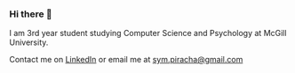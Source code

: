 ### Hi there 👋

I am 3rd year student studying Computer Science and Psychology at McGill University. 

Contact me on [LinkedIn](https://www.linkedin.com/in/SymPiracha/) or email me at sym.piracha@gmail.com

<!--
**SymPiracha/SymPiracha** is a ✨ _special_ ✨ repository because its `README.md` (this file) appears on your GitHub profile.

Here are some ideas to get you started:

- 🔭 I’m currently working on ...
- 🌱 I’m currently learning ...
- 👯 I’m looking to collaborate on ...
- 🤔 I’m looking for help with ...
- 💬 Ask me about ...
- 📫 How to reach me: 
- 😄 Pronouns: ...
- ⚡ Fun fact: ...
-->
